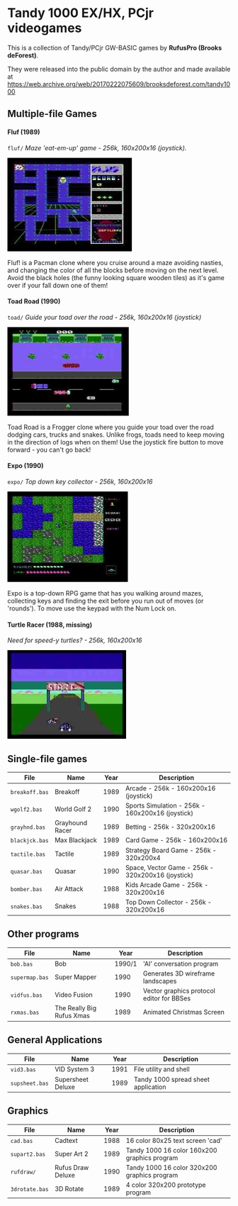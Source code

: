 

Tandy 1000 EX/HX, PCjr videogames
=================================

This is a collection of Tandy/PCjr GW-BASIC games by **RufusPro (Brooks deForest)**.

They were released into the
public domain by the author and made available at
https://web.archive.org/web/20170222075609/brooksdeforest.com/tandy1000

Multiple-file Games
-------------------

#### Fluf (1989)
`fluf/` _Maze 'eat-em-up' game - 256k, 160x200x16 (joystick)._

![](screenshots/flufscreen2.jpg)

Fluf! is a Pacman clone where you cruise around a maze avoiding nasties, and changing the color of all the blocks before moving on the next level. Avoid the black holes (the funny looking square wooden tiles) as it's game over if your fall down one of them!

#### Toad Road (1990)
`toad/` _Guide your toad over the road - 256k, 160x200x16 (joystick)_

![](screenshots/toadscreen2.jpg)

Toad Road is a Frogger clone where you guide your toad over the road dodging cars, trucks and snakes. Unlike frogs, toads need to keep moving in the direction of logs when on them! Use the joystick fire button to move forward - you can't go back!

#### Expo (1990)
`expo/` _Top down key collector - 256k, 160x200x16_

![](screenshots/exposcreen5.jpg)

Expo is a top-down RPG game that has you walking around mazes, collecting keys and finding the exit before you run out of moves (or 'rounds').  To move use the keypad with the Num Lock on.

#### Turtle Racer (1988, missing)
_Need for speed-y turtles? - 256k, 160x200x16_

![](screenshots/turtlescreen2.jpg)


Single-file games
-----------------

| File           | Name            | Year  | Description
| -------------- | --------------- | ----- | --------------------------
| `breakoff.bas` | Breakoff        | 1989  | Arcade - 256k - 160x200x16 (joystick)
| `wgolf2.bas`   | World Golf 2    | 1990  | Sports Simulation - 256k - 160x200x16 (joystick)
| `grayhnd.bas`  | Grayhound Racer | 1989  | Betting - 256k - 320x200x16
| `blackjck.bas` | Max Blackjack   | 1989  | Card Game - 256k - 160x200x16
| `tactile.bas`  | Tactile         | 1989  | Strategy Board Game - 256k - 320x200x4
| `quasar.bas`   | Quasar          | 1990  | Space, Vector Game - 256k - 320x200x16 (joystick)
| `bomber.bas`   | Air Attack      | 1988  | Kids Arcade Game - 256k - 320x200x16
| `snakes.bas`   | Snakes          | 1988  | Top Down Collector - 256k - 320x200x16


Other programs
--------------

| File           | Name                      | Year   | Description
| -------------- | ------------------------- | ------ | --------------------------
| `bob.bas`      | Bob                       | 1990/1 | 'AI' conversation program
| `supermap.bas` | Super Mapper              | 1990   | Generates 3D wireframe landscapes
| `vidfus.bas`   | Video Fusion              | 1990   | Vector graphics protocol editor for BBSes
| `rxmas.bas`    | The Really Big Rufus Xmas | 1989   | Animated Christmas Screen

General Applications
--------------------

| File           | Name                      | Year   | Description
| -------------- | ------------------------- | ------ | --------------------------
| `vid3.bas`     | VID System 3              | 1991   | File utility and shell
| `supsheet.bas` | Supersheet Deluxe         | 1989   | Tandy 1000 spread sheet application


Graphics
--------

| File           | Name                      | Year   | Description
| -------------- | ------------------------- | ------ | --------------------------
| `cad.bas`      | Cadtext                   | 1988   | 16 color 80x25 text screen 'cad'
| `supart2.bas`  | Super Art 2               | 1989   | Tandy 1000 16 color 160x200 graphics program
| `rufdraw/`     | Rufus Draw Deluxe         | 1990   | Tandy 1000 16 color 320x200 graphics program
| `3drotate.bas` | 3D Rotate                 | 1989   | 4 color 320x200 prototype program
